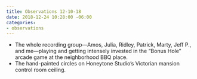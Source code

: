 ```yaml
---
title: Observations 12-10-18
date: 2018-12-24 10:28:00 -06:00
categories:
- observations
---
```


- The whole recording group—Amos, Julia, Ridley, Patrick, Marty, Jeff P., and me—playing and getting intensely invested in the “Bonus Hole” arcade game at the neighborhood BBQ place.
- The hand-painted circles on Honeytone Studio’s Victorian mansion control room ceiling.